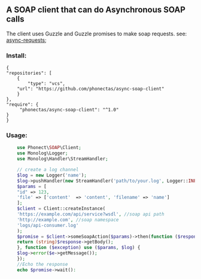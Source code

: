 ## A SOAP client that can do Asynchronous SOAP calls

The client uses Guzzle and Guzzle promises to make soap requests.
see: [async-requests](http://docs.guzzlephp.org/en/stable/quickstart.html#async-requests);

### Install:
    {
    "repositories": [
        {
            "type": "vcs",
	    "url": "https://github.com/phonectas/async-soap-client"
        }
    },
    "require": {
    	 "phonectas/async-soap-client": "^1.0"
    }
    }
### Usage:

```php
    use Phonect\SOAP\Client;
    use Monolog\Logger;
    use Monolog\Handler\StreamHandler;

    // create a log channel
    $log = new Logger('name');
    $log->pushHandler(new StreamHandler('path/to/your.log', Logger::INFO));
    $params = [
	"id" => 123,
	'file' => ['content'  => 'content', 'filename' => 'name']
    ];
    $client = Client::createInstance(
	'https://example.com/api/service?wsdl', //soap api path
	'http://example.com', //soap namespace
	'logs/api-consumer.log'
    );
    $promise = $client->someSoapAction($params)->then(function ($response) use ($log) { //someSoapAction == SOAPAction
	return (string)$response->getBody();
    }, function ($exception) use ($params, $log) {
	$log->error($e->getMessage());
    });
    //Echo the response
    echo $promise->wait():
```
